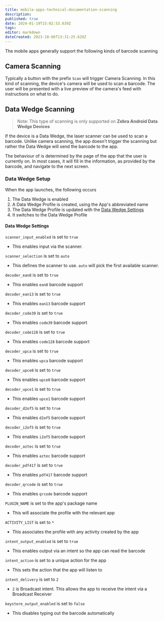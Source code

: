 ```yaml
---
title: mobile-apps-technical-documentation-scanning
description: 
published: true
date: 2024-01-19T15:02:53.639Z
tags: 
editor: markdown
dateCreated: 2023-10-06T13:31:25.629Z
---
```


The mobile apps generally support the following kinds of barcode scanning

## Camera Scanning
Typically a button with the prefix `Scan` will trigger Camera Scanning. In this kind of scanning, the device's camera will be used to scan a barcode. The user will be presented with a live preview of the camera's feed with instructions on what to do.

## Data Wedge Scanning
> Note: This type of scanning is only supported on **Zebra Android Data Wedge Devices**

If the device is a Data Wedge, the laser scanner can be used to scan a barcode. Unlike camera scanning, the app doesn't trigger the scanning but rather the Data Wedge will send the barcode to the app.

The behaviour of is determined by the page of the app that the user is currently on. In most cases, it will fill in the information, as provided by the barcode, and navigate to the next screen.

### Data Wedge Setup
When the app launches, the following occurs
1. The Data Wedge is enabled
2. A Data Wedge Profile is created, using the App's abbreviated name
3. The Data Wedge Profile is updated with the [Data Wedge Settings](#Data%20Wedge%20Settings)
4. It switches to the Data Wedge Profile

#### Data Wedge Settings
`scanner_input_enabled` is set to `true`
- This enables input via the scanner.

`scanner_selection` is set to `auto`
- This defines the scanner to use. `auto` will pick the first available scanner.

`decoder_ean8` is set to `true`
- This enables `ean8` barcode support

`decoder_ean13` is set to `true`
- This enables `ean13` barcode support

`decoder_code39` is set to `true`
- This enables `code39` barcode support

`decoder_code128` is set to `true`
- This enables `code128` barcode support

`decoder_upca` is set to `true`
- This enables `upca` barcode support

`decoder_upce0` is set to `true`
- This enables `upce0` barcode support

`decoder_upce1` is set to `true`
- This enables `upce1` barcode support

`decoder_d2of5` is set to `true`
- This enables `d2of5` barcode support

`decoder_i2of5` is set to `true`
- This enables `i2of5` barcode support

`decoder_aztec` is set to `true`
- This enables `aztec` barcode support

`decoder_pdf417` is set to `true`
- This enables `pdf417` barcode support

`decoder_qrcode` is set to `true`
- This enables `qrcode` barcode support

`PLUGIN_NAME` is set to the app's package name
- This will associate the profile with the relevant app

`ACTIVITY_LIST` is set to `*`
- This associates the profile with any activity created by the app

`intent_output_enabled` is set to `true`
- This enables output via an intent so the app can read the barcode

`intent_action` is set to a unique action for the app
- This sets the action that the app will listen to

`intent_delivery` is set to `2`
- `2` is Broadcast intent. This allows the app to receive the intent via a Broadcast Receiver

`keystore_output_enabled` is set to `false`
- This disables typing out the barcode automatically
